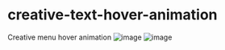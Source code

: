 # creative-text-hover-animation
Creative menu hover animation
![image](https://github.com/nabinjana-dsc/creative-text-hover-animation/assets/120771456/3dd9d04b-843c-4051-8316-361e8c5da59b)
![image](https://github.com/nabinjana-dsc/creative-text-hover-animation/assets/120771456/c57c93d8-e5f4-40c8-b937-2603a887da59)

